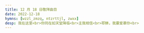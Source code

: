 ```yaml
---
title: 12 月 18 日敬拜曲目
date: 2022-12-18
hymns: [wzzl_zmzq, ntzrttjl, zwxx]
desp: 我在这里<br>你同在如天堂降临<br>主我相信<br>耶稣，我要爱慕你<br>
---
```


